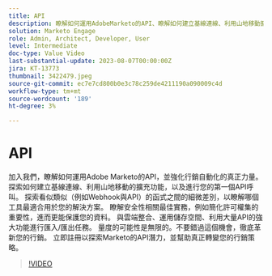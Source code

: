 ```yaml
---
title: API
description: 瞭解如何運用AdobeMarketo的API、瞭解如何建立基線連線、利用山地移動擴充功能，以及進行您的第一個API呼叫。 瞭解Webhook與API的比較，讓您知道哪個工具最適合用於您的解決方案。 瞭解安全性最佳實務，包括精簡許可權集。 與雲端整合、運用儲存空間、利用大量API的強大功能進行匯入/匯出任務。
solution: Marketo Engage
role: Admin, Architect, Developer, User
level: Intermediate
doc-type: Value Video
last-substantial-update: 2023-08-07T00:00:00Z
jira: KT-13773
thumbnail: 3422479.jpeg
source-git-commit: ec7e7cd800b0e3c78c259de4211190a090009c4d
workflow-type: tm+mt
source-wordcount: '189'
ht-degree: 3%

---
```



# API

加入我們，瞭解如何運用Adobe Marketo的API，並強化行銷自動化的真正力量。 探索如何建立基線連線、利用山地移動的擴充功能，以及進行您的第一個API呼叫。 探索看似類似（例如Webhook與API）的函式之間的細微差別，以瞭解哪個工具最適合用於您的解決方案。 瞭解安全性相關最佳實務，例如簡化許可權集的重要性，進而更能保護您的資料。 與雲端整合、運用儲存空間、利用大量API的強大功能進行匯入/匯出任務。 量度的可能性是無限的。不要錯過這個機會，徹底革新您的行銷。 立即註冊以探索Marketo的API潛力，並幫助真正轉變您的行銷策略。

>[!VIDEO](https://video.tv.adobe.com/v/3422479/?learn=on)
